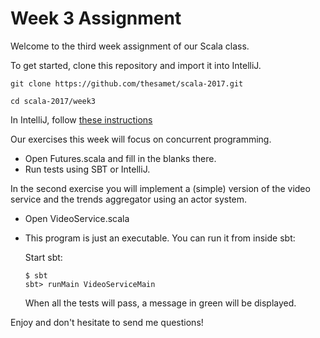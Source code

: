Week 3 Assignment
=================

Welcome to the third week assignment of our Scala class.

To get started, clone this repository and import it into IntelliJ.

    git clone https://github.com/thesamet/scala-2017.git
     
    cd scala-2017/week3

In IntelliJ, follow [these instructions](https://www.jetbrains.com/help/idea/getting-started-with-sbt.html#import_project)

Our exercises this week will focus on concurrent programming.

- Open Futures.scala and fill in the blanks there.
- Run tests using SBT or IntelliJ.

In the second exercise you will implement a (simple) version of the video
service and the trends aggregator using an actor system.

- Open VideoService.scala
- This program is just an executable. You can run it from inside sbt:

  Start sbt:

  ```
  $ sbt
  sbt> runMain VideoServiceMain
  ```

  When all the tests will pass, a message in green will be displayed.


Enjoy and don't hesitate to send me questions!
